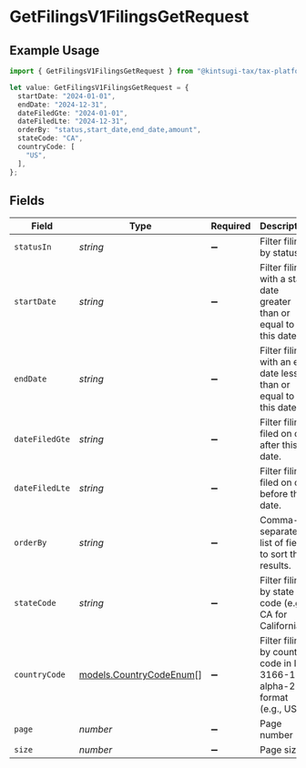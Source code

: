 # GetFilingsV1FilingsGetRequest

## Example Usage

```typescript
import { GetFilingsV1FilingsGetRequest } from "@kintsugi-tax/tax-platform-sdk/models/operations";

let value: GetFilingsV1FilingsGetRequest = {
  startDate: "2024-01-01",
  endDate: "2024-12-31",
  dateFiledGte: "2024-01-01",
  dateFiledLte: "2024-12-31",
  orderBy: "status,start_date,end_date,amount",
  stateCode: "CA",
  countryCode: [
    "US",
  ],
};
```

## Fields

| Field                                                                   | Type                                                                    | Required                                                                | Description                                                             | Example                                                                 |
| ----------------------------------------------------------------------- | ----------------------------------------------------------------------- | ----------------------------------------------------------------------- | ----------------------------------------------------------------------- | ----------------------------------------------------------------------- |
| `statusIn`                                                              | *string*                                                                | :heavy_minus_sign:                                                      | Filter filings by status                                                | FILED,FILING,UNFILED,PAUSED                                             |
| `startDate`                                                             | *string*                                                                | :heavy_minus_sign:                                                      | Filter filings with a start date greater than or equal to this date.    | 2024-01-01                                                              |
| `endDate`                                                               | *string*                                                                | :heavy_minus_sign:                                                      | Filter filings with an end date less than or equal to this date.        | 2024-12-31                                                              |
| `dateFiledGte`                                                          | *string*                                                                | :heavy_minus_sign:                                                      | Filter filings filed on or after this date.                             | 2024-01-01                                                              |
| `dateFiledLte`                                                          | *string*                                                                | :heavy_minus_sign:                                                      | Filter filings filed on or before this date.                            | 2024-12-31                                                              |
| `orderBy`                                                               | *string*                                                                | :heavy_minus_sign:                                                      | Comma-separated list of fields to sort the results.                     | status,start_date,end_date,amount                                       |
| `stateCode`                                                             | *string*                                                                | :heavy_minus_sign:                                                      | Filter filings by state code (e.g., CA for California).                 | CA                                                                      |
| `countryCode`                                                           | [models.CountryCodeEnum](../../models/countrycodeenum.md)[]             | :heavy_minus_sign:                                                      | Filter filings by country code in ISO 3166-1 alpha-2 format (e.g., US). | US                                                                      |
| `page`                                                                  | *number*                                                                | :heavy_minus_sign:                                                      | Page number                                                             |                                                                         |
| `size`                                                                  | *number*                                                                | :heavy_minus_sign:                                                      | Page size                                                               |                                                                         |